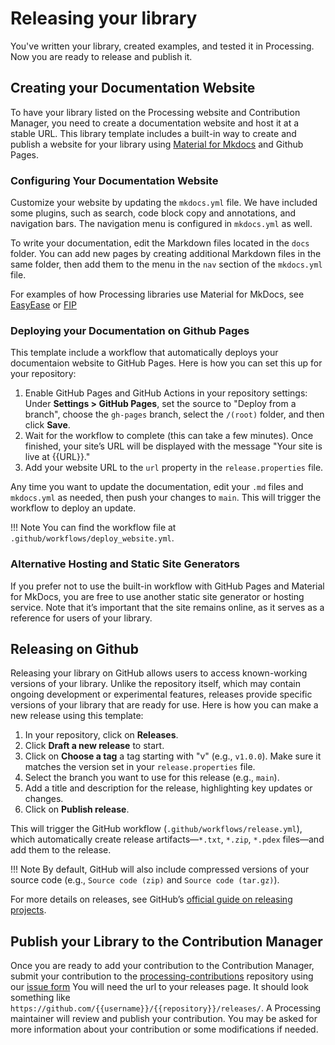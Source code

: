 # Releasing your library

You've written your library, created examples, and tested it in Processing. Now you are ready to release 
and publish it.


## Creating your Documentation Website
To have your library listed on the Processing website and Contribution Manager, you need to create a  documentation website and host it at a stable URL. This library template includes a built-in way to create and publish a website for your library using [Material for Mkdocs](https://squidfunk.github.io/mkdocs-material/) and Github Pages.

### Configuring Your Documentation Website
Customize your website by updating the `mkdocs.yml` file. We have included some plugins, such as search, code block copy and annotations, and navigation bars. The navigation menu is configured in `mkdocs.yml` as well.

To write your documentation, edit the Markdown files located in the `docs` folder. You can add new pages by creating additional Markdown files in the same folder, then add them to the menu in the `nav` section of the `mkdocs.yml` file.

For examples of how Processing libraries use Material for MkDocs, see [EasyEase](https://github.com/fredegd/EasyEase/blob/main/mkdocs.yml) or [FIP](https://github.com/prontopablo/FIP/blob/main/mkdocs.yml)

### Deploying your Documentation on Github Pages

This template include a workflow that automatically deploys your documentaion website to GitHub Pages. Here is how you can set this up for your repository:

1. Enable GitHub Pages and GitHub Actions in your repository settings: Under **Settings > GitHub Pages**, set the source to "Deploy from a branch", choose the `gh-pages` branch, select the `/(root)` folder, and then click **Save**.
2. Wait for the workflow to complete (this can take a few minutes). Once finished, your site’s URL will be displayed with the message "Your site is live at {{URL}}."
3. Add your website URL to the `url` property in the `release.properties` file.

Any time you want to update the documentation, edit your `.md` files and `mkdocs.yml` as needed, then push your changes to `main`. This will trigger the workflow to deploy an update.

!!! Note
    You can find the workflow file at `.github/workflows/deploy_website.yml`.

### Alternative Hosting and Static Site Generators
If you prefer not to use the built-in workflow with GitHub Pages and Material for MkDocs, you are free to use another static site generator or hosting service. Note that it’s important that the site remains online, as it serves as a reference for users of your library. 

## Releasing on Github
Releasing your library on GitHub allows users to access known-working versions of your library. Unlike the repository itself, which may contain ongoing development or experimental features, releases provide specific versions of your library that are ready for use. Here is how you can make a new release using this template:

1. In your repository, click on **Releases**.
2. Click **Draft a new release** to start.
3. Click on **Choose a tag** a tag starting with "v" (e.g., `v1.0.0`). Make sure it matches the version set in your `release.properties` file.
4. Select the branch you want to use for this release (e.g., `main`).
5. Add a title and description for the release, highlighting key updates or changes.
6. Click on **Publish release**. 

This will trigger the GitHub workflow (`.github/workflows/release.yml`), which automatically create release artifacts—`*.txt`, `*.zip`, `*.pdex` files—and add them to the release.

!!! Note
    By default, GitHub will also include compressed versions of your source code (e.g., `Source code (zip)` and `Source code (tar.gz)`).

For more details on releases, see GitHub’s [official guide on releasing projects](https://docs.github.com/en/repositories/releasing-projects-on-github).

## Publish your Library to the Contribution Manager
Once you are ready to add your contribution to the Contribution Manager, submit your contribution to the
[processing-contributions](https://github.com/processing/processing-contributions) repository using our 
[issue form](https://github.com/processing/processing-contributions/issues/new?assignees=&labels=new-contribution&projects=&template=1_new-library.yml)
You will need the url to your releases page. 
It should look something like `https://github.com/{{username}}/{{repository}}/releases/`. 
A Processing maintainer will review and publish your contribution. You may be asked for more information about your contribution or some modifications if needed.
